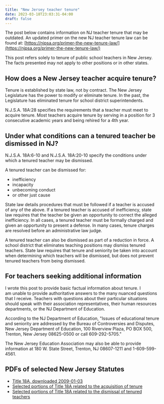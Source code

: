 ```yaml
---
title: "New Jersey teacher tenure"
date: 2023-03-18T23:03:31-04:00
draft: false
---
```


The post below contains information on NJ teacher tenure that may be outdated. An updated primer on the new NJ teacher tenure law can be found at: [https://njpsa.org/primer-the-new-tenure-law/](https://njpsa.org/primer-the-new-tenure-law/)

This post refers solely to tenure of public school teachers in New Jersey. The facts presented may not apply to other positions or in other states.

## How does a New Jersey teacher acquire tenure?

Tenure is established by state law, not by contract. The New Jersey Legislature has the power to modify or eliminate tenure. In the past, the Legislature has eliminated tenure for school district superintendents.

N.J.S.A. 18A:28 specifies the requirements that a teacher must meet to acquire tenure. Most teachers acquire tenure by serving in a position for 3 consecutive academic years and being rehired for a 4th year.

## Under what conditions can a tenured teacher be dismissed in NJ?

N.J.S.A. 18A:6-10 and N.J.S.A. 18A:20-10 specify the conditions under which a tenured teacher may be dismissed.

A tenured teacher can be dismissed for:

- inefficiency
- incapacity
- unbecoming conduct
- or other just cause

State law details procedures that must be followed if a teacher is accused of any of the above. If a tenured teacher is accused of inefficiency, state law requires that the teacher be given an opportunity to correct the alleged inefficiency. In all cases, a tenured teacher must be formally charged and given an opportunity to present a defense. In many cases, tenure charges are resolved before an administrative law judge.

A tenured teacher can also be dismissed as part of a reduction in force. A school district that eliminates teaching positions may dismiss tenured teachers. State law requires that tenure and seniority be taken into account when determining which teachers will be dismissed, but does not prevent tenured teachers from being dismissed.

## For teachers seeking additional information

I wrote this post to provide basic factual information about tenure. I am unable to provide authoritative answers to the many nuanced questions that I receive. Teachers with questions about their particular situations should speak with their association representatives, their human resources departments, or the NJ Department of Education.

According to the NJ Department of Education, "Issues of educational tenure and seniority are addressed by the Bureau of Controversies and Disputes, New Jersey Department of Education, 100 Riverview Plaza, PO BOX 500, Trenton, New Jersey 08625-0500 or call 609-292-5705."

The New Jersey Education Association may also be able to provide information at 180 W. State Street, Trenton, NJ 08607-1211 and 1-609-599-4561.

## PDFs of selected New Jersey Statutes

- [Title 18A, downloaded 2009-01-03](/wp/pdfs/title-18-downloaded-2009-01-03.pdf)
- [Selected portions of Title 18A related to the acquisition of tenure](/wp/pdfs/acquiring-tenure.pdf)
- [Selected portions of Title 18A related to the dismissal of tenured teachers](/wp/pdfs/dismissal-of-a-tenured-teacher.pdf)